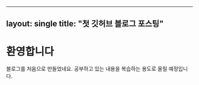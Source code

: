----
layout: single
title: "첫 깃허브 블로그 포스팅"
----

# **환영합니다**
블로그를 처음으로 만들었네요.
공부하고 있는 내용을 복습하는 용도로 올릴 예정입니다.

